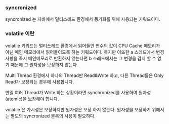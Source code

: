 ### syncronized 

syncronized 는 자바에서 멀티스레드 환경에서 동기화를 위해 사용되는 키워드이다.

### volatile 이란

volatile 키워드는 멀티쓰레드 환경에서 읽어들인 변수의 값이 CPU Cache 메모리가 아닌
메인 메모리에서 읽어들이도록 하는 키워드이다. 하지만 이또한 a 스레드에서 변경사항을 즉시 메인메모리로 반환하지 않는다면
b 스레드에서는 그 변경을 감지 할 수 없기 때문에 그 원자성을 보장하지 않는다.

Multi Thread 환경에서 하나의 Thread만 Read&Write 하고, 다른 Thread들은 Only Read가 보장되는 경우에 사용합니다.

만일 여러 Thread가 Write 하는 상황이라면 synchronized를 사용하여 원자성(atomic)을 보장해야 합니다.

volatile 은 가시성은 보장하지만 원자성은 보장 하지 않는다. 원자성을 보장하기 위해서는 별도의 syncronized 
블록의 사용이 필요하다.


